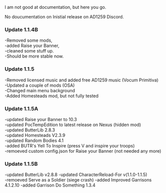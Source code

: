 I am not good at documentation, but here you go.

No doucumentation on Inistial release on AD1259 Discord.

### Update 1.1.4B   
-Removed some mods,    
-added Raise your Banner,    
-cleaned some stuff up.   
-Should be more stable now.   

###  Update 1.1.5   
-Removed licensed music and added free AD1259 music (Vocum Primitiva)  
-Updated a couple of mods (OSA)   
-Changed main menu background    
-Added Homesteads mod, but not fully tested    

###  Update 1.1.5A   
-updated Raise your Banner to 10.3   
-updated PocTempEdition to latest release on Nexus (hidden mod)   
-updated ButterLib 2.8.3    
-updated Homesteads V2.3.9  
-updated Random Bodies 4.1    
-added BUTR's Yell To Inspire (press V and inspire your troops)   
-remoeved custom config.json for Raise your Banner (not needed any more)

###  Update 1.1.5B
-updated ButterLib v2.8.8
-updated CharacterReload-For v(1.1.0-1.1.5)  
-remoeved Serve as a Soldier (siege crash) 
-added Improved Garrisons 4.1.2.10
-added Garrison Do Something 1.3.4


